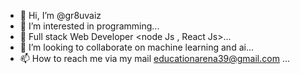 - 👋 Hi, I’m @gr8uvaiz
- 👀 I’m interested in programming...
- 🌱 Full stack Web Developer <node Js , React Js>...
- 💞️ I’m looking to collaborate on machine learning and ai...
- 📫 How to reach me via my mail educationarena39@gmail.com ...

<!---
gr8uvaiz/gr8uvaiz is a ✨ special ✨ repository because its `README.md` (this file) appears on your GitHub profile.
You can click the Preview link to take a look at your changes.
--->
